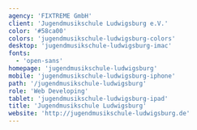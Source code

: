 ```yaml
---
agency: 'FIXTREME GmbH'
client: 'Jugendmusikschule Ludwigsburg e.V.'
color: '#58ca00'
colors: 'jugendmusikschule-ludwigsburg-colors'
desktop: 'jugendmusikschule-ludwigsburg-imac'
fonts:
  - 'open-sans'
homepage: 'jugendmusikschule-ludwigsburg'
mobile: 'jugendmusikschule-ludwigsburg-iphone'
path: '/jugendmusikschule-ludwigsburg'
role: 'Web Developing'
tablet: 'jugendmusikschule-ludwigsburg-ipad'
title: 'Jugendmusikschule Ludwigsburg'
website: 'http://jugendmusikschule-ludwigsburg.de'
---
```

